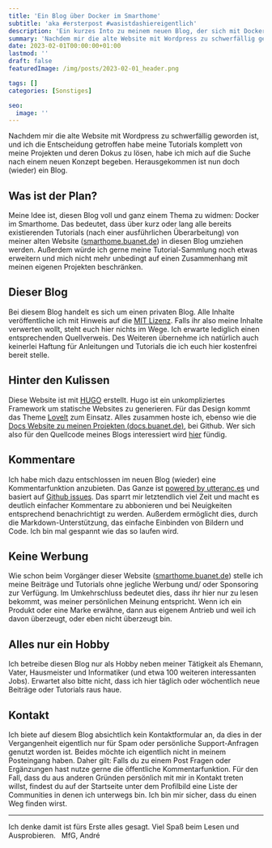 ```yaml
---
title: 'Ein Blog über Docker im Smarthome'
subtitle: 'aka #ersterpost #wasistdashiereigentlich'
description: 'Ein kurzes Into zu meinem neuen Blog, der sich mit Docker im Smarthome auseinandersetzen wird.'
summary: 'Nachdem mir die alte Website mit Wordpress zu schwerfällig geworden ist, und ich die Entscheidung getroffen habe meine Tutorials komplett von meine Projekten und deren Dokus zu lösen, habe ich mich auf die Suche nach einem neuen Konzept begeben. Herausgekommen ist nun doch (wieder) ein Blog...'
date: 2023-02-01T00:00:00+01:00
lastmod: ''
draft: false
featuredImage: /img/posts/2023-02-01_header.png

tags: []
categories: [Sonstiges]

seo:
  image: ''
---
```

Nachdem mir die alte Website mit Wordpress zu schwerfällig geworden ist, und ich die Entscheidung getroffen habe meine Tutorials komplett von meine Projekten und deren Dokus zu lösen, habe ich mich auf die Suche nach einem neuen Konzept begeben. Herausgekommen ist nun doch (wieder) ein Blog.

## Was ist der Plan?

Meine Idee ist, diesen Blog voll und ganz einem Thema zu widmen: Docker im Smarthome. Das bedeutet, dass über kurz oder lang alle bereits existierenden Tutorials (nach einer ausführlichen Überarbeitung) von meiner alten Website ([smarthome.buanet.de](https://smarthome.buanet.de)) in diesen Blog umziehen werden. Außerdem würde ich gerne meine Tutorial-Sammlung noch etwas erweitern und mich nicht mehr unbedingt auf einen Zusammenhang mit meinen eigenen Projekten beschränken.

## Dieser Blog

Bei diesem Blog handelt es sich um einen privaten Blog. Alle Inhalte veröffentliche ich mit Hinweis auf die [MIT Lizenz](/license). Falls ihr also meine Inhalte verwerten wollt, steht euch hier nichts im Wege. Ich erwarte lediglich einen entsprechenden Quellverweis.
Des Weiteren übernehme ich natürlich auch keinerlei Haftung für Anleitungen und Tutorials die ich euch hier kostenfrei bereit stelle.

## Hinter den Kulissen

Diese Website ist mit [HUGO](https://gohugo.io/) erstellt. Hugo ist ein unkompliziertes Framework um statische Websites zu generieren. Für das Design kommt das Theme [LoveIt](https://hugoloveit.com/) zum Einsatz.
Alles zusammen hoste ich, ebenso wie die [Docs Website zu meinen Projekten (docs.buanet.de)](https://docs.buanet.de), bei Github. Wer sich also für den Quellcode meines Blogs interessiert wird [hier](https://github.com/buanet/blog) fündig.

## Kommentare

Ich habe mich dazu entschlossen im neuen Blog (wieder) eine Kommentarfunktion anzubieten. Das Ganze ist [powered by utteranc.es](https://utteranc.es) und basiert auf [Github issues](https://github.com/buanet/blog/issues). Das sparrt mir letztendlich viel Zeit und macht es deutlich einfacher Kommentare zu abbonieren und bei Neuigkeiten entsprechend benachrichtigt zu werden. Außerdem ermöglicht dies, durch die Markdown-Unterstützung, das einfache Einbinden von Bildern und Code. Ich bin mal gespannt wie das so laufen wird.

## Keine Werbung

Wie schon beim Vorgänger dieser Website ([smarthome.buanet.de](https://smarthome.buanet.de)) stelle ich meine Beiträge und Tutorials ohne jegliche Werbung und/ oder Sponsoring zur Verfügung. Im Umkehrschluss bedeutet dies, dass ihr hier nur zu lesen bekommt, was meiner persönlichen Meinung entspricht. Wenn ich ein Produkt oder eine Marke erwähne, dann aus eigenem Antrieb und weil ich davon überzeugt, oder eben nicht überzeugt bin.

## Alles nur ein Hobby

Ich betreibe diesen Blog nur als Hobby neben meiner Tätigkeit als Ehemann, Vater, Hausmeister und Informatiker (und etwa 100 weiteren interessanten Jobs). Erwartet also bitte nicht, dass ich hier täglich oder wöchentlich neue Beiträge oder Tutorials raus haue. 

## Kontakt

Ich biete auf diesem Blog absichtlich kein Kontaktformular an, da dies in der Vergangenheit eigentlich nur für Spam oder persönliche Support-Anfragen genutzt worden ist. Beides möchte ich eigentlich nicht in meinem Posteingang haben.
Daher gilt: Falls du zu einem Post Fragen oder Ergänzungen hast nutze gerne die öffentliche Kommentarfunktion.
Für den Fall, dass du aus anderen Gründen persönlich mit mir in Kontakt treten willst, findest du auf der Startseite unter dem Profilbild eine Liste der Communities in denen ich unterwegs bin. Ich bin mir sicher, dass du einen Weg finden wirst.

---

Ich denke damit ist fürs Erste alles gesagt. Viel Spaß beim Lesen und Ausprobieren. 
&nbsp;
MfG,
André